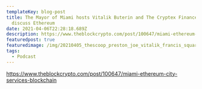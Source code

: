 ```yaml
---
templateKey: blog-post
title: The Mayor of Miami hosts Vitalik Buterin and The Cryptex Finance team to
  discuss Ethereum
date: 2021-04-06T22:28:18.689Z
description: https://www.theblockcrypto.com/post/100647/miami-ethereum-city-services-blockchain
featuredpost: true
featuredimage: /img/20210405_thescoop_preston_joe_vitalik_francis_square-675x675.jpg
tags:
  - Podcast
---
```

https://www.theblockcrypto.com/post/100647/miami-ethereum-city-services-blockchain